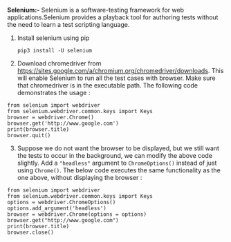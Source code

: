 **Selenium:-**
    Selenium is a software-testing framework for web applications.Selenium provides a playback tool for authoring tests without the need to learn a test scripting language.

1. Install selenium using pip
	```
    pip3 install -U selenium
    ```

2. Download chromedriver from https://sites.google.com/a/chromium.org/chromedriver/downloads. This will enable Selenium to run all the test cases with browser. Make sure that chromedriver is in the executable path. The following code demonstrates the usage :

```
from selenium import webdriver
from selenium.webdriver.common.keys import Keys
browser = webdriver.Chrome()
browser.get('http://www.google.com')
print(browser.title)
browser.quit()
```
3. Suppose we do not want the browser to be displayed, but we still want the tests to occur in the background, we can modify the above code slightly. Add a `"headless"` argument to `ChromeOptions()` instead of just using `Chrome()`. The below code executes the same functionality as the one above, without displaying the browser :
```
from selenium import webdriver
from selenium.webdriver.common.keys import Keys
options = webdriver.ChromeOptions()
options.add_argument('headless')
browser = webdriver.Chrome(options = options)
browser.get("http://www.google.com")
print(browser.title)
browser.close()
```